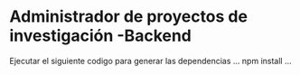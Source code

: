 # Administrador de proyectos de investigación -Backend

Ejecutar el siguiente codigo para generar las dependencias
...
npm install
...